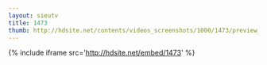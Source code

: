 ```yaml
---
layout: sieutv
title: 1473
thumb: http://hdsite.net/contents/videos_screenshots/1000/1473/preview_360p.mp4.jpg
---
```

{% include iframe src='http://hdsite.net/embed/1473' %}
 
